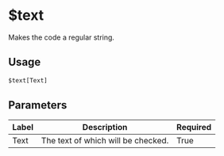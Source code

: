 # $text
Makes the code a regular string.

## Usage
```py
$text[Text]
```

## Parameters
| Label | Description | Required |
| ----- | ----------- | -------- |
| Text | The text of which will be checked. | True |